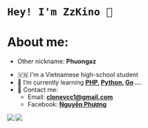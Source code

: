# `Hey! I'm ZzKino 👋`

# About me:
+ Other nickname: **Phuongaz**
- 🇻🇳 I'm a Vietnamese high-school student
- 🌱 I’m currently learning **[PHP](https://www.php.net/), [Python](https://www.python.org/), [Go](https://golang.org) ...**
- 📧 Contact me:
  + Email: **clonevcc1@gmail.com**
  + Facebook: **[Nguyễn Phương](https://www.facebook.com/Phuong0Ngu)**

<a href="https://github.com/anuraghazra/github-readme-stats">
  <img align="left" src="https://github-readme-stats.vercel.app/api?username=zzkino&count_private=true&show_icons=true&theme=dracula" />
</a>
<a href="https://github.com/anuraghazra/github-readme-stats">
  <img align="left" src="https://github-readme-stats.vercel.app/api/top-langs/?username=zzkino&layout=compact&theme=dracula" />
</a>
